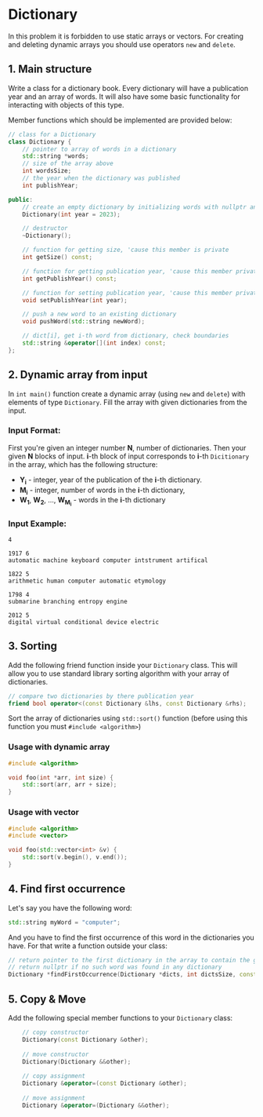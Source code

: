 # Dictionary
In this problem it is forbidden to use static arrays or vectors.
For creating and deleting dynamic arrays you should use operators `new` and `delete`.

## 1. Main structure
Write a class for a dictionary book.
Every dictionary will have a publication year and an array of words.
It will also have some basic functionality for interacting with objects of this type.

Member functions which should be implemented are provided below:
```c++
// class for a Dictionary
class Dictionary {
    // pointer to array of words in a dictionary
    std::string *words;
    // size of the array above
    int wordsSize;
    // the year when the dictionary was published
    int publishYear;

public:
    // create an empty dictionary by initializing words with nullptr and wordsSize with 0
    Dictionary(int year = 2023);

    // destructor
    ~Dictionary();

    // function for getting size, 'cause this member is private
    int getSize() const;

    // function for getting publication year, 'cause this member private
    int getPublishYear() const;

    // function for setting publication year, 'cause this member private
    void setPublishYear(int year);

    // push a new word to an existing dictionary
    void pushWord(std::string newWord);

    // dict[i], get i-th word from dictionary, check boundaries
    std::string &operator[](int index) const;
};
```

## 2. Dynamic array from input
In `int main()` function create a dynamic array (using `new` and `delete`) with elements of type `Dictionary`.
Fill the array with given dictionaries from the input.

### Input Format:
First you're given an integer number **N**, number of dictionaries.
Then your given **N** blocks of input.
**i**-th block of input corresponds to **i**-th `Dicitionary` in the array, which has the following structure:
* **Y<sub>i</sub>** - integer, year of the publication of the **i**-th dictionary.
* **M<sub>i</sub>** - integer, number of words in the **i**-th dictionary,
* **W<sub>1</sub>**, **W<sub>2</sub>**, ..., **W<sub>M<sub>i</sub></sub>** - words in the **i**-th dictionary
### Input Example:
```
4

1917 6
automatic machine keyboard computer intstrument artifical

1822 5
arithmetic human computer automatic etymology

1798 4
submarine branching entropy engine

2012 5
digital virtual conditional device electric
```

## 3. Sorting
Add the following friend function inside your `Dictionary` class.
This will allow you to use standard library sorting algorithm with your array of dictionaries.
```c++
// compare two dictionaries by there publication year
friend bool operator<(const Dictionary &lhs, const Dictionary &rhs);
```

Sort the array of dictionaries using `std::sort()` function
(before using this function you must `#include <algorithm>`)

### Usage with dynamic array
```c++
#include <algorithm>

void foo(int *arr, int size) {
    std::sort(arr, arr + size);
}

```

### Usage with vector
```c++
#include <algorithm>
#include <vector>

void foo(std::vector<int> &v) {
    std::sort(v.begin(), v.end());
}
```

## 4. Find first occurrence
Let's say you have the following word:
```c++
std::string myWord = "computer";
```

And you have to find the first occurrence of this word in the dictionaries you have. 
For that write a function outside your class:
```c++
// return pointer to the first dictionary in the array to contain the given word
// return nullptr if no such word was found in any dictionary
Dictionary *findFirstOccurrence(Dictionary *dicts, int dictsSize, const std::string &word);
```

## 5. Copy & Move
Add the following special member functions to your `Dictionary` class:
```c++
    // copy constructor
    Dictionary(const Dictionary &other);
    
    // move constructor
    Dictionary(Dictionary &&other);
    
    // copy assignment
    Dictionary &operator=(const Dictionary &other);
    
    // move assignment
    Dictionary &operator=(Dictionary &&other);
```
